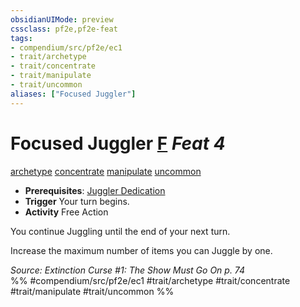```yaml
---
obsidianUIMode: preview
cssclass: pf2e,pf2e-feat
tags:
- compendium/src/pf2e/ec1
- trait/archetype
- trait/concentrate
- trait/manipulate
- trait/uncommon
aliases: ["Focused Juggler"]
---
```

# Focused Juggler  [F](../../Rules/core-rulebook/chapter-9-playing-the-game.md#Actions "Free Action") *Feat 4*  
[archetype](../../Rules/traits/archetype.md)  [concentrate](../../Rules/traits/concentrate.md)  [manipulate](../../Rules/traits/manipulate.md)  [uncommon](../../Rules/traits/uncommon.md)  

- **Prerequisites**: [Juggler Dedication](juggler-dedication-ec1.md)
- **Trigger** Your turn begins.
- **Activity** Free Action

You continue Juggling until the end of your next turn.

Increase the maximum number of items you can Juggle by one.

*Source: Extinction Curse #1: The Show Must Go On p. 74*  
%% #compendium/src/pf2e/ec1 #trait/archetype #trait/concentrate #trait/manipulate #trait/uncommon %%